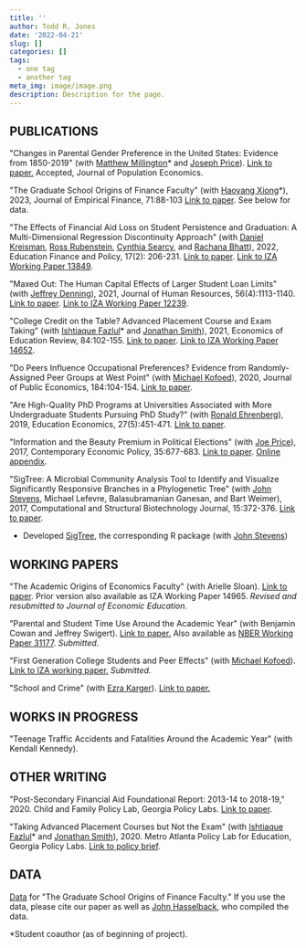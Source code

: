 ```yaml
---
title: ''
author: Todd R. Jones
date: '2022-04-21'
slug: []
categories: []
tags:
  - one tag
  - another tag
meta_img: image/image.png
description: Description for the page.
---
```



## PUBLICATIONS
"Changes in Parental Gender Preference in the United States: Evidence from 1850-2019" (with [Matthew Millington](https://wpcarey.asu.edu/people/profile/3278766)* and [Joseph Price](https://economics.byu.edu/directory/joseph-p-price)). [Link to paper.](/papers/Gender_Preference_most_recent.pdf) Accepted, Journal of Population Economics.

"The Graduate School Origins of Finance Faculty" (with [Haoyang Xiong](https://www.haoyangxiong.com/home)*), 2023, Journal of Empirical Finance, 71:88-103 [Link to paper](https://www.sciencedirect.com/science/article/pii/S0927539823000099). See below for data.

"The Effects of Financial Aid Loss on Student Persistence and Graduation: A Multi-Dimensional Regression Discontinuity Approach" (with [Daniel Kreisman](http://www.dkreisman.com/), [Ross Rubenstein](https://aysps.gsu.edu/profile/ross-rubenstein/), [Cynthia Searcy](https://aysps.gsu.edu/profile/cynthia-searcy/), and [Rachana Bhatt](https://www.usg.edu/cassie/about/staff_members)), 2022, Education Finance and Policy, 17(2): 206-231. [Link to paper](https://direct.mit.edu/edfp/article/doi/10.1162/edfp_a_00337/97143/The-Effects-of-Financial-Aid-Loss-on-Persistence). [Link to IZA Working Paper 13849](https://www.iza.org/publications/dp/13849/the-effects-of-financial-aid-loss-on-persistence-and-graduation-a-multi-dimensional-regression-discontinuity-approach).

"Maxed Out: The Human Capital Effects of Larger Student Loan Limits" (with [Jeffrey Denning](https://www.jeffdenning.com/)), 2021, Journal of Human Resources, 56(4):1113-1140. [Link to paper](http://jhr.uwpress.org/content/56/4/1113.short). [Link to IZA Working Paper 12239](https://www.iza.org/en/publications/dp/12239/maxed-out-the-effect-of-larger-student-loan-limits-on-borrowing-and-education-outcomes).

"College Credit on the Table? Advanced Placement Course and Exam Taking" (with [Ishtiaque Fazlul](https://sites.google.com/view/ishtiaquefazlul/home)* and [Jonathan Smith](https://sites.google.com/site/jonathansmithphd/)), 2021, Economics of Education Review, 84:102-155. [Link to paper](https://www.sciencedirect.com/science/article/pii/S0272775721000741). [Link to IZA Working Paper 14652](https://www.iza.org/de/publications/dp/14652/college-credit-on-the-table-advanced-placement-course-and-exam-taking).

"Do Peers Influence Occupational Preferences? Evidence from Randomly-Assigned Peer Groups at West Point" (with [Michael Kofoed](https://sites.google.com/site/michaelkofoed1/)), 2020, Journal of Public Economics, 184:104-154. [Link to paper](https://www.sciencedirect.com/science/article/pii/S0047272720300189).

"Are High-Quality PhD Programs at Universities Associated with More Undergraduate Students Pursuing PhD Study?" (with [Ronald Ehrenberg](https://courses.cit.cornell.edu/rge2/)), 2019, Education Economics, 27(5):451-471. [Link to paper](https://www.tandfonline.com/doi/abs/10.1080/09645292.2019.1623177?journalCode=cede20).

"Information and the Beauty Premium in Political Elections" (with [Joe Price](https://economics.byu.edu/directory/joseph-p-price)), 2017, Contemporary Economic Policy, 35:677-683. [Link to paper](https://onlinelibrary.wiley.com/doi/full/10.1111/coep.12231). [Online appendix](https://drive.google.com/file/d/1p8kOpgpwr66KZxTLf5nLwCrYlhstwhDR/view).

"SigTree: A Microbial Community Analysis Tool to Identify and Visualize Significantly Responsive Branches in a Phylogenetic Tree" (with [John Stevens](https://math.usu.edu/jrstevens/), Michael Lefevre, Balasubramanian Ganesan, and Bart Weimer), 2017, Computational and Structural Biotechnology Journal, 15:372-376. [Link to paper](https://www.sciencedirect.com/science/article/pii/S2001037017300132). 
* Developed [SigTree](https://cran.r-project.org/web/packages/SigTree/index.html), the corresponding R package (with [John Stevens](https://math.usu.edu/jrstevens/)) 

## WORKING PAPERS

"The Academic Origins of Economics Faculty" (with Arielle Sloan). [Link to paper](/papers/PhD_Origins_most_recent.pdf). Prior version also available as IZA Working Paper 14965. *Revised and resubmitted to Journal of Economic Education*.

"Parental and Student Time Use Around the Academic Year" (with Benjamin Cowan and Jeffrey Swigert). [Link to paper.](https://docs.iza.org/dp16086.pdf) Also available as [NBER Working Paper 31177](https://www.nber.org/papers/w31177). *Submitted*.

"First Generation College Students and Peer Effects" (with [Michael Kofoed](https://sites.google.com/site/michaelkofoed1/)). [Link to IZA working paper.](https://docs.iza.org/dp16198.pdf) *Submitted.*

"School and Crime" (with [Ezra Karger](https://ezrakarger.com/)). [Link to paper.](/papers/School_Crime_most_recent.pdf) 

## WORKS IN PROGRESS

"Teenage Traffic Accidents and Fatalities Around the Academic Year" (with Kendall Kennedy).





<!--"Education in Early 20th Century Mississippi" (with [Kendall Kennedy](https://sites.google.com/site/kendalljameskennedy/) and [Joseph Price](https://economics.byu.edu/directory/joseph-p-price)).-->

<!--"Does Education Reduce Mortality? Evidence from College Establishments" (with [Michael Andrews](https://sites.google.com/site/michaeljeffreyandrews/), [Joseph Price](https://economics.byu.edu/directory/joseph-p-price), and [Lauren Russell](https://web.sas.upenn.edu/lrus/)).-->

## OTHER WRITING
"Post-Secondary Financial Aid Foundational Report: 2013-14 to 2018-19," 2020. Child and Family Policy Lab, Georgia Policy Labs. [Link to paper](https://gpl.gsu.edu/publications/post-secondary-financial-aid/).

"Taking Advanced Placement Courses but Not the Exam" (with [Ishtiaque Fazlul](https://sites.google.com/view/ishtiaquefazlul/home)* and [Jonathan Smith](https://sites.google.com/site/jonathansmithphd/)), 2020. Metro Atlanta Policy Lab for Education, Georgia Policy Labs. [Link to policy brief](https://gpl.gsu.edu/publications/ap-exam-taking/).

## DATA

[Data](/data/finance_origins_data.csv) for "The Graduate School Origins of Finance Faculty." If you use the data, please cite our paper as well as [John Hasselback](http://www.jrhasselback.com/FacDir.html), who compiled the data.

*Student coauthor (as of beginning of project).

